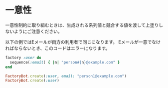 # 一意性

一意性制約に取り組むときは、生成される系列値と競合する値を渡して上塗りしないようにご注意ください。

以下の例ではEメールが両方の利用者で同じになります。
Eメールが一意でなければならないとき、このコードはエラーになります。

```rb
factory :user do
  sequence(:email) { |n| "person#{n}@example.com" }
end

FactoryBot.create(:user, email: "person1@example.com")
FactoryBot.create(:user)
```
